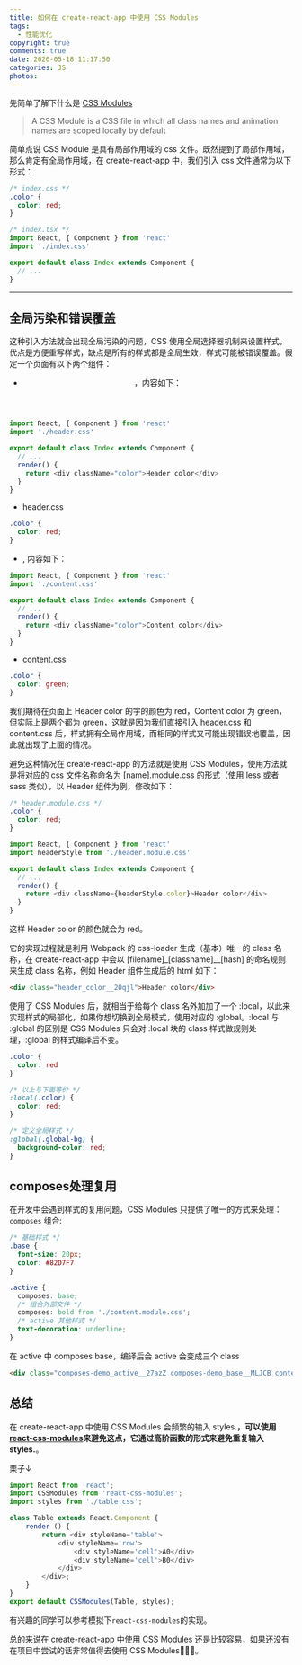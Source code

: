 ```yaml
---
title: 如何在 create-react-app 中使用 CSS Modules
tags:
  - 性能优化
copyright: true
comments: true
date: 2020-05-18 11:17:50
categories: JS
photos:
---
```


先简单了解下什么是 [CSS Modules](https://github.com/css-modules/css-modules)

> A CSS Module is a CSS file in which all class names and animation names are scoped locally by default

简单点说 CSS Module 是具有局部作用域的 css 文件。既然提到了局部作用域，那么肯定有全局作用域，在 create-react-app 中，我们引入 css 文件通常为以下形式：

```css
/* index.css */
.color {
  color: red;
}
```

```js
/* index.tsx */
import React, { Component } from 'react'
import './index.css'

export default class Index extends Component {
  // ...
}
```

---
<!--more-->

## 全局污染和错误覆盖

这种引入方法就会出现全局污染的问题，CSS 使用全局选择器机制来设置样式，优点是方便重写样式，缺点是所有的样式都是全局生效，样式可能被错误覆盖。假定一个页面有以下两个组件：

- <Header />，内容如下：
```js
import React, { Component } from 'react'
import './header.css'

export default class Index extends Component {
  // ...
  render() {
    return <div className="color">Header color</div>
  }
}
```

- header.css
```css
.color {
  color: red;
}
```

- <Content />, 内容如下：
```js
import React, { Component } from 'react'
import './content.css'

export default class Index extends Component {
  // ...
  render() {
    return <div className="color">Content color</div>
  }
}
```

- content.css
```css
.color {
  color: green;
}
```

我们期待在页面上 Header color 的字的颜色为 red，Content color 为 green，但实际上是两个都为 green，这就是因为我们直接引入 header.css 和 content.css 后，样式拥有全局作用域，而相同的样式又可能出现错误地覆盖，因此就出现了上面的情况。

避免这种情况在 create-react-app 的方法就是使用 CSS Modules，使用方法就是将对应的 css 文件名称命名为 [name].module.css 的形式（使用 less 或者 sass 类似），以 Header 组件为例，修改如下：
```css
/* header.module.css */
.color {
  color: red;
}
```

```js
import React, { Component } from 'react'
import headerStyle from './header.module.css'

export default class Index extends Component {
  // ...
  render() {
    return <div className={headerStyle.color}>Header color</div>
  }
}
```

这样 Header color 的颜色就会为 red。

它的实现过程就是利用 Webpack 的 css-loader 生成（基本）唯一的 class 名称，在 create-react-app 中会以 [filename]_[classname]__[hash] 的命名规则来生成 class 名称，例如 Header 组件生成后的 html 如下：
```html
<div class="header_color__2Oqjl">Header color</div>
```

使用了 CSS Modules 后，就相当于给每个 class 名外加加了一个 :local，以此来实现样式的局部化，如果你想切换到全局模式，使用对应的 :global。:local 与 :global 的区别是 CSS Modules 只会对 :local 块的 class 样式做规则处理，:global 的样式编译后不变。

```css
.color {
  color: red
}

/* 以上与下面等价 */
:local(.color) {
  color: red; 
}

/* 定义全局样式 */
:global(.global-bg) {
  background-color: red;
}
```

## composes处理复用
在开发中会遇到样式的复用问题，CSS Modules 只提供了唯一的方式来处理：`composes` 组合:

```css
/* 基础样式 */
.base {
  font-size: 20px;
  color: #82D7F7
}

.active {
  composes: base;
  /* 组合外部文件 */
  composes: bold from './content.module.css';
  /* active 其他样式 */
  text-decoration: underline;
}
```

在 active 中 composes base，编译后会 active 会变成三个 class
```html
<div class="composes-demo_active__27azZ composes-demo_base__MLJCB content_bold__vgYTg">active</div>
```

## 总结
在 create-react-app 中使用 CSS Modules 会频繁的输入 styles.**，可以使用 [react-css-modules](https://github.com/gajus/react-css-modules)来避免这点，它通过高阶函数的形式来避免重复输入 styles.**。

栗子↓
```js
import React from 'react';
import CSSModules from 'react-css-modules';
import styles from './table.css';

class Table extends React.Component {
    render () {
        return <div styleName='table'>
            <div styleName='row'>
                <div styleName='cell'>A0</div>
                <div styleName='cell'>B0</div>
            </div>
        </div>;
    }
}
export default CSSModules(Table, styles);
```

有兴趣的同学可以参考模拟下`react-css-modules`的实现。

总的来说在 create-react-app 中使用 CSS Modules 还是比较容易，如果还没有在项目中尝试的话非常值得去使用 CSS Modules👏👏👏。
